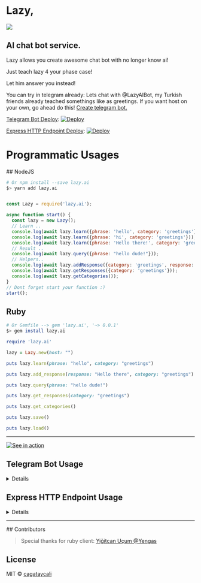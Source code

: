 # Lazy,

![](https://cagatay.js.org/lazy.png)

## AI chat bot service.

<p>Lazy allows you create awesome chat bot with no longer know ai!</p>
<p>Just teach lazy 4 your phase case!</p>
<p>Let him answer you instead!</p>

You can try in telegram already: Lets chat with @LazyAIBot, my Turkish friends already teached somethings like as greetings.
If you want host on your own, go ahead do this!
[Create telegram bot.](https://core.telegram.org/bots#6-botfather)


[Telegram Bot Deploy](https://github.com/cagataycali/lazy-telegram):
[![Deploy](https://www.herokucdn.com/deploy/button.svg)](https://heroku.com/deploy?template=https://github.com/cagataycali/lazy-telegram)

[Express HTTP Endpoint Deploy](https://github.com/cagataycali/lazy-telegram):
[![Deploy](https://www.herokucdn.com/deploy/button.svg)](https://heroku.com/deploy?template=https://github.com/cagataycali/lazy-express)

# Programmatic Usages

## NodeJS

```bash
# Or npm install --save lazy.ai
$> yarn add lazy.ai
```

```javascript

const Lazy = require('lazy.ai');

async function start() {
  const lazy = new Lazy();
  // Learn ..
  console.log(await lazy.learn({phrase: 'hello', category: 'greetings'}));
  console.log(await lazy.learn({phrase: 'hi', category: 'greetings'}));
  console.log(await lazy.learn({phrase: 'Hello there!', category: 'greetings'}));
  // Result ..
  console.log(await lazy.query({phrase: "hello dude!"}));
  // Helpers..
  console.log(await lazy.addResponse({category: 'greetings', response: 'Hi there!'}));
  console.log(await lazy.getResponses({category: 'greetings'}));
  console.log(await lazy.getCategories());
}
// Dont forget start your function :)
start();

```


## Ruby

```bash
# Or Gemfile --> gem 'lazy.ai', '~> 0.0.1'
$> gem install lazy.ai
```

```ruby
require 'lazy.ai'

lazy = Lazy.new(host: "")

puts lazy.learn(phrase: "hello", category: "greetings")

puts lazy.add_response(response: "Hello there", category: "greetings")

puts lazy.query(phrase: "hello dude!")

puts lazy.get_responses(category: "greetings")

puts lazy.get_categories()

puts lazy.save()

puts lazy.load()
```



---

[![See in action](https://asciinema.org/a/9fnkllfe8pkddzddkem7iiq8t.png)](https://asciinema.org/a/9fnkllfe8pkddzddkem7iiq8t)

## Telegram Bot Usage

<details>

### Learn something..

```
/learn hi - greeting
```

### Add some greeting message..

```
/add greeting - Hello there!
/add greeting - Hello buddy!
```

### Show categories

```
/categories
```

### Show responses

```
/responses greeting
```

### Just quiet

```
/quiet
```

### Save trained output

```
/save
```

### Load trained output

```
/load
```
</details>

## Express HTTP Endpoint Usage

<details>

### BASE URL: https://YOURAPPNAME.herokuapp.com/</yourappname>

### Train sended data (phrase, category)

```
POST /learn
```

### Forget trained data (phrase, category)

```
POST /forget
```

### Add response in category (category, response)

```
POST /response
```

### Do query in trained data and response random response text.

```
POST /query
```

### Get all trained categories (-)

```
GET /categories
```

### Save trained data.

```
GET /save
```

### Load already trained and saved data.

```
GET /load
```

### Get responses order by category.

```
GET /responses/:category
```

</details>

----

## Contributors

>Special thanks for ruby client:
<a href="https://github.com/Yengas">Yiğitcan Uçum @Yengas </a>

## License

MIT © [cagataycali](https://cagatay.me)
